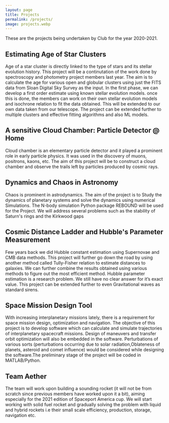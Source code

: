```yaml
---
layout: page
title: Projects
permalink: /projects/
image: projects.webp
---
```


These are the projects being undertaken by Club for the year 2020-2021.

## Estimating Age of Star Clusters

Age of a star cluster is directly linked to the type of stars and its stellar evolution history. This project will be a continutation of the work done by spectroscopy and photometry project members last year. The aim is to calculate the age for various open and globular clusters using just the FITS data from Sloan Digital Sky Survey as the input. In the first phase, we can develop a first order estimate using known stellar evolution models. once this is done, the members can work on their own stellar evolution models and isochrone relation to fit the data obtained. This will be extended to our own data taken from our telescope. The project can be extended further to multiple clusters and effective fitting algorithms and also ML models.

## A sensitive Cloud Chamber: Particle Detector @ Home

Cloud chamber is an elementary particle detector and it played a prominent role in early particle physics. It was used in the discovery of muons, positrons, kaons, etc. The aim of this project will be to construct a cloud chamber and observe the trails left by particles produced by cosmic rays.

## Dynamics and Chaos in Astronomy

Chaos is prominent in astrodynamics. The aim of the project is to Study the dynamics of planetary systems and solve the dynamics using numerical Simulations. The N-body simulation Python package REBOUND will be used for the Project. We will address several problems such as the stability of Saturn's rings and the Kirkwood gaps

## Cosmic Distance Ladder and Hubble's Parameter Measurement

Few years back we did Hubble constant estimation using Supernovae and CMB data methods. This project will further go down the road by using another method called Tully-Fisher relation to estimate distances to galaxies. We can further combine the results obtained using various methods to figure out the most efficient method. Hubble parameter estimation is a research problem. We still have no clear answer for it’s exact value. This project can be extended further to even Gravitational waves as standard sirens.

## Space Mission Design Tool

With increasing interplanetary missions lately, there is a requirement for space mission design, optimization and navigation. The objective of this project is to develop software which can calculate and simulate trajectories of interplanetary spacecraft missions. Design of maneuvers and transfer orbit optimization will also be embedded in the software. Perturbations of various sorts (perturbations occurring due to solar radiation,Oblateness of planets, asteroid and comet influence) would be considered while designing the software.The preliminary stage of the project will be coded in MATLAB/Python.

## Team Aether

The team will work upon building a sounding rocket (it will not be from scratch since previous members have worked upon it a bit), aiming especially for the 2021 edition of Spaceport America cup. We will start working with solid fuel rocket and gradually solving the problem with liquid and hybrid rockets i.e their small scale efficiency, production, storage, navigation etc.
